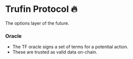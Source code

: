# Trufin Protocol 🔥

The options layer of the future.

### Oracle

- The TF oracle signs a set of terms for a potential action.
- These are trusted as valid data on-chain.
